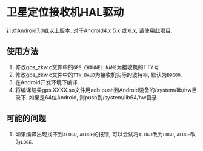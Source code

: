 # 卫星定位接收机HAL驱动

针对Android7.0或以上版本.
对于Android4.x 5.x 或 6.x, 请使用[此项目](https://github.com/zxcwhale/android_hal_gpsbds).

## 使用方法

1. 修改gps_zkw.c文件中的`GPS_CHANNEL_NAME`为接收机的TTY号.
2. 修改gps_zkw.c文件中的`TTY_BAUD`为接收机实际的波特率, 默认为`B9600`.
3. 在Android开发环境下编译.
4. 将编译结果gps.XXXX.so文件用adb push到Android设备的/system/lib/hw目录下. 如果是64位Android, 则push到/system/lib64/hw目录.

## 可能的问题

1. 如果编译出现找不到`ALOGD`, `ALOGE`的报错, 可以尝试将`ALOGD`改为`LOGD`, `ALOGE`改为`LOGE`.
